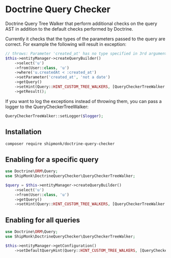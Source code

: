 # Doctrine Query Checker

Doctrine Query Tree Walker that perform additional checks on the query AST in addition to the default checks performed by Doctrine.

Currently it checks that the types of the parameters passed to the query are correct. For example the following will result in exception:

```php
// throws: Parameter 'created_at' has no type specified in 3rd argument of setParameter(). Thus it is inferred as 'string', but it is compared with 'u.createdA' which can only be compared with 'datetime_immutable'.
$this->entityManager->createQueryBuilder()
    ->select('u')
    ->from(User::class, 'u')
    ->where('u.createdAt < :created_at')
    ->setParameter('created_at', 'not a date')
    ->getQuery()
    ->setHint(Query::HINT_CUSTOM_TREE_WALKERS, [QueryCheckerTreeWalker::class]);
    ->getResult();
```

If you want to log the exceptions instead of throwing them, you can pass a logger to the QueryCheckerTreeWalker:

```php
QueryCheckerTreeWalker::setLogger($logger);
```

## Installation

```bash
composer require shipmonk/doctrine-query-checker
```

## Enabling for a specific query

```php
use Doctrine\ORM\Query;
use ShipMonk\DoctrineQueryChecker\QueryCheckerTreeWalker;

$query = $this->entityManager->createQueryBuilder()
    ->select('u')
    ->from(User::class, 'u')
    ->getQuery()
    ->setHint(Query::HINT_CUSTOM_TREE_WALKERS, [QueryCheckerTreeWalker::class]);
```

## Enabling for all queries

```php
use Doctrine\ORM\Query;
use ShipMonk\DoctrineQueryChecker\QueryCheckerTreeWalker;

$this->entityManager->getConfiguration()
    ->setDefaultQueryHint(Query::HINT_CUSTOM_TREE_WALKERS, [QueryCheckerTreeWalker::class]);
```
